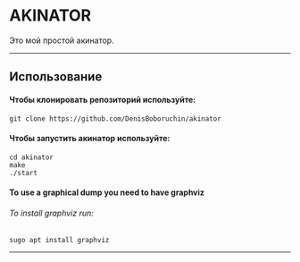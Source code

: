 # **AKINATOR**
Это мой простой акинатор.
____
## **Использование**

#### Чтобы клонировать репозиторий используйте:
```
git clone https://github.com/DenisBoboruchin/akinator
```

#### Чтобы запустить акинатор используйте:
```
cd akinator
make
./start
```

#### To use a graphical dump you need to have graphviz
###### To install graphviz run:
```
sugo apt install graphviz
```
____
